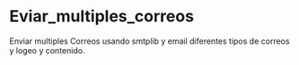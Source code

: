 # Eviar_multiples_correos
Enviar multiples Correos usando smtplib y email diferentes tipos de correos y logeo y contenido.
